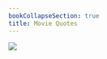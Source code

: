 ```yaml
---
bookCollapseSection: true
title: Movie Quotes
---
```


<a href="https://lh3.googleusercontent.com/qqrFukkfnpz-gUBtWGKEZ-e09nZHV2Yszhqo8o7-6zX9p3OfCLRBsiIh2IptMEwGivudxuHStyzJALZiC0cs3mqLmznJnJpB1EBd9LsQ54ZqDzs8evnKsw4socHygcZ0qNVBNSWmHiw=w2400?source=screenshot.guru"> <img src="https://lh3.googleusercontent.com/qqrFukkfnpz-gUBtWGKEZ-e09nZHV2Yszhqo8o7-6zX9p3OfCLRBsiIh2IptMEwGivudxuHStyzJALZiC0cs3mqLmznJnJpB1EBd9LsQ54ZqDzs8evnKsw4socHygcZ0qNVBNSWmHiw=w467-h315-p-k" /> </a>

<script async src="https://platform.twitter.com/widgets.js" charset="utf-8"></script>